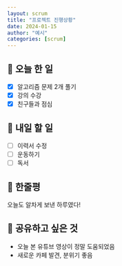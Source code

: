 ```yaml
---
layout: scrum
title: "프로젝트 진행상황"
date: 2024-01-15
author: "예시"
categories: [scrum]
---
```


## 📝 오늘 한 일
- [x] 알고리즘 문제 2개 풀기
- [x] 강의 수강
- [x] 친구들과 점심

## 🎯 내일 할 일
- [ ] 이력서 수정
- [ ] 운동하기
- [ ] 독서

## 💭 한줄평
오늘도 알차게 보낸 하루였다!

## 🔗 공유하고 싶은 것
- 오늘 본 유튜브 영상이 정말 도움되었음
- 새로운 카페 발견, 분위기 좋음